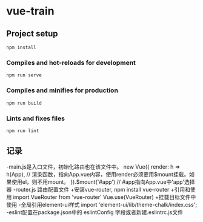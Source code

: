 # vue-train

## Project setup
```
npm install
```

### Compiles and hot-reloads for development
```
npm run serve
```

### Compiles and minifies for production
```
npm run build
```

### Lints and fixes files
```
npm run lint
```
## 记录
  -main.js是入口文件，初始化路由也在该文件中。
    new Vue({
      render: h => h(App), // 渲染函数，指向App.vue内容，使用render必须要用$mount挂载。如果使用el，则不用mount。
    }).$mount('#app') // #app指向App.vue中'app'选择器
  -router.js 路由配置文件
    +安装vue-router, npm install vue-router
    +引用和使用
      import VueRouter from 'vue-router'
      Vue.use(VueRouter)
    +挂载目标文件中使用<router-view></router-view>
  -全局引用element-ui样式
    import 'element-ui/lib/theme-chalk/index.css';
  -eslint配置在package.json中的 eslintConfig 字段或者新建.eslintrc.js文件